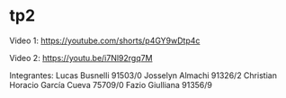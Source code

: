 # tp2

Video 1:
https://youtube.com/shorts/p4GY9wDtp4c

Video 2:
https://youtu.be/i7Nl92rgq7M

Integrantes:
Lucas Busnelli 91503/0
Josselyn Almachi 91326/2
Christian Horacio García Cueva 75709/0
Fazio Giulliana 91356/9
